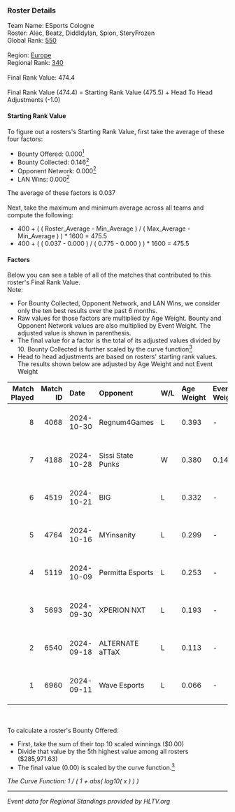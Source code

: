 ### Roster Details<br />
Team Name: ESports Cologne<br />
Roster: Alec, Beatz, Diddldylan, Spion, SteryFrozen<br />
Global Rank: [550](../../standings_global_2025_02_28.md)<br />
<br />
Region: [Europe]( ../../standings_europe_2025_02_28.md)<br />
Regional Rank: [340]( ../../standings_europe_2025_02_28.md)<br />
<br />
Final Rank Value:  474.4<br />
<br />
Final Rank Value (474.4) = Starting Rank Value (475.5) + Head To Head Adjustments (-1.0)<br />

#### Starting Rank Value<br />
To figure out a rosters's Starting Rank Value, first take the average of these four factors:<br />
- Bounty Offered: 0.000[<sup>1</sup>](#table2)
- Bounty Collected: 0.146[<sup>2</sup>](#table1)
- Opponent Network: 0.000[<sup>2</sup>](#table1)
- LAN Wins: 0.000[<sup>2</sup>](#table1)

The average of these factors is 0.037<br />
<br />
Next, take the maximum and minimum average across all teams and compute the following:<br />
- 400 + ( ( Roster_Average - Min_Average ) / ( Max_Average - Min_Average ) ) * 1600 = 475.5
- 400 + ( ( 0.037 - 0.000 ) / ( 0.775 - 0.000 ) ) * 1600 = 475.5


#### Factors<br />
Below you can see a table of all of the matches that contributed to this roster's Final Rank Value.<br />
Note:<br />

- For Bounty Collected, Opponent Network, and LAN Wins, we consider only the ten best results over the past 6 months.
- Raw values for those factors are multiplied by Age Weight. Bounty and Opponent Network values are also multiplied by Event Weight. The adjusted value is shown in parenthesis.
- The final value for a factor is the total of its adjusted values divided by 10. Bounty Collected is further scaled by the curve function[<sup>3</sup>](#curveFunction)
- Head to head adjustments are based on rosters' starting rank values. The results shown below are adjusted by Age Weight and not Event Weight
<span id="table1"></span><br />


| Match Played | Match ID | Date       | Opponent          | W/L | Age Weight | Event Weight | Bounty Collected | Opponent Network | LAN Wins  | H2H Adj. | Roster                                      |
| -: | -: | :- | :- | :- | :- | :- | :- | :- | :- | -: | :- |
|            8 |     4068 | 2024-10-30 | Regnum4Games      | L   | 0.393      | -            | -                | -                | -         |    -3.35 | Alec, Beatz, Diddldylan, Spion, SteryFrozen |
|            7 |     4188 | 2024-10-28 | Sissi State Punks | W   | 0.380      | 0.143        | 0.000 (0.000)    | 0.074 (0.004)    | 0 (0.000) |     8.24 | Alec, Beatz, Diddldylan, Spion, SteryFrozen |
|            6 |     4519 | 2024-10-21 | BIG               | L   | 0.332      | -            | -                | -                | -         |    -0.04 | Alec, Beatz, Diddldylan, Spion, SteryFrozen |
|            5 |     4764 | 2024-10-16 | MYinsanity        | L   | 0.299      | -            | -                | -                | -         |    -2.31 | Alec, Beatz, Diddldylan, Spion, SteryFrozen |
|            4 |     5119 | 2024-10-09 | Permitta Esports  | L   | 0.253      | -            | -                | -                | -         |    -1.20 | Alec, Beatz, Diddldylan, Spion, SteryFrozen |
|            3 |     5693 | 2024-09-30 | XPERION NXT       | L   | 0.193      | -            | -                | -                | -         |    -1.59 | Alec, Beatz, Diddldylan, Spion, SteryFrozen |
|            2 |     6540 | 2024-09-18 | ALTERNATE aTTaX   | L   | 0.113      | -            | -                | -                | -         |    -0.20 | Alec, Beatz, Diddldylan, Spion, SteryFrozen |
|            1 |     6960 | 2024-09-11 | Wave Esports      | L   | 0.066      | -            | -                | -                | -         |    -0.59 | Alec, Beatz, Diddldylan, Spion, SteryFrozen |

<br />
<span id="table2"></span><br />
To calculate a roster's Bounty Offered:<br />

- First, take the sum of their top 10 scaled winnings ($0.00)
- Divide that value by the 5th highest value among all rosters ($285,971.63)
- The final value (0.00) is scaled by the curve function.[<sup>3</sup>](#curveFunction)

<span id="curveFunction"></span>_The Curve Function: 1 / ( 1 + abs( log10( x ) ) )_<br />

---
_Event data for Regional Standings provided by HLTV.org_<br />
